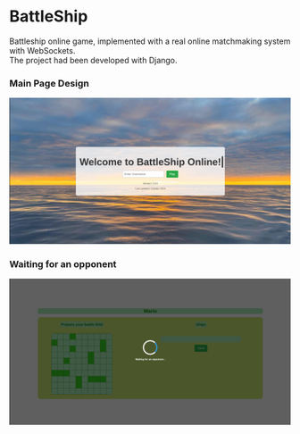 # BattleShip
Battleship online game, implemented with a real online matchmaking system with WebSockets.  
The project had been developed with Django.

### Main Page Design
![Alt text](ReadMeResources/main_page.png)

### Waiting for an opponent
![Alt text](ReadMeResources/matchmaking.png)

